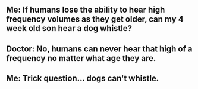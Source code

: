 ## Me: If humans lose the ability to hear high frequency volumes as they get older, can my 4 week old son hear a dog whistle?
## 
## Doctor: No, humans can never hear that high of a frequency no matter what age they are.
## 
## Me: Trick question... dogs can't whistle.